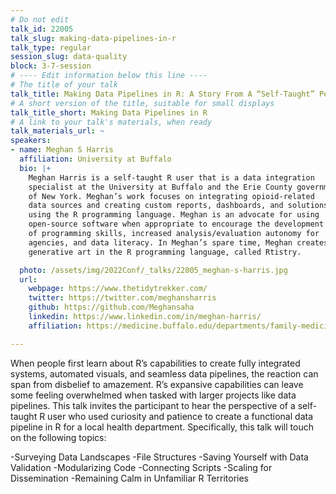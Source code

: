 ```yaml
---
# Do not edit
talk_id: 22005
talk_slug: making-data-pipelines-in-r
talk_type: regular
session_slug: data-quality
block: 3-7-session
# ---- Edit information below this line ----
# The title of your talk
talk_title: Making Data Pipelines in R: A Story From A “Self-Taught” Perspective
# A short version of the title, suitable for small displays
talk_title_short: Making Data Pipelines in R
# A link to your talk's materials, when ready
talk_materials_url: ~
speakers:
- name: Meghan S Harris
  affiliation: University at Buffalo
  bio: |+
    Meghan Harris is a self-taught R user that is a data integration
    specialist at the University at Buffalo and the Erie County government
    of New York. Meghan’s work focuses on integrating opioid-related
    data sources and creating custom reports, dashboards, and solutions
    using the R programming language. Meghan is an advocate for using
    open-source software when appropriate to encourage the development
    of programming skills, increased analysis/evaluation autonomy for
    agencies, and data literacy. In Meghan’s spare time, Meghan creates
    generative art in the R programming language, called Rtistry.

  photo: /assets/img/2022Conf/_talks/22005_meghan-s-harris.jpg
  url:
    webpage: https://www.thetidytrekker.com/
    twitter: https://twitter.com/meghansharris
    github: https://github.com/Meghansaha
    linkedin: https://www.linkedin.com/in/meghan-harris/
    affiliation: https://medicine.buffalo.edu/departments/family-medicine/research.html

---
```


<!-- ABSTRACT ----
Please write abstract below. You may use simple markdown (links, code style, bold, italics)
-->

When people first learn about R’s capabilities to create fully integrated
systems, automated visuals, and seamless data pipelines, the reaction can span
from disbelief to amazement. R’s expansive capabilities can leave some feeling
overwhelmed when tasked with larger projects like data pipelines. This talk
invites the participant to hear the perspective of a self-taught R user who used
curiosity and patience to create a functional data pipeline in R for a local
health department. Specifically, this talk will touch on the following topics:

-Surveying Data Landscapes -File Structures -Saving Yourself with Data
Validation -Modularizing Code -Connecting Scripts -Scaling for Dissemination
-Remaining Calm in Unfamiliar R Territories
